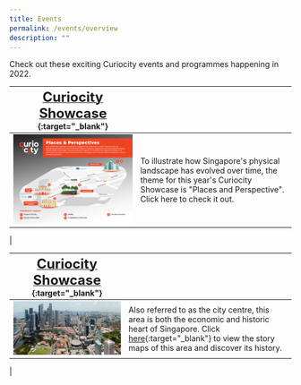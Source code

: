 ```yaml
---
title: Events
permalink: /events/overview
description: ""
---
```

Check out these exciting Curiocity events and programmes happening in 2022.

| [**<font size=5> Curiocity Showcase </font>**](/story-maps/central-area){:target="_blank"}  |  | 
| -------- | -------- | 
| [<img src="/images/curiocityshowcasemap2022jan.jpg" alt="central-area" style="width:650px" />](/story-maps/central-area)   | To illustrate how Singapore's physical landscape has evolved over time, the theme for this year's Curiocity Showcase is "Places and Perspective". Click here to check it out.
|


| [**<font size=5> Curiocity Showcase </font>**](/story-maps/central-area){:target="_blank"}  |  | 
| -------- | -------- | 
| [<img src="/images/story-maps-landing-central-area.jpg" alt="central-area" style="width:650px" />](/story-maps/central-area)   | Also referred to as the city centre, this area is both the economic and historic heart of Singapore. Click [here](/story-maps/central-area){:target="_blank"}  to view the story maps of this area and discover its history.
|